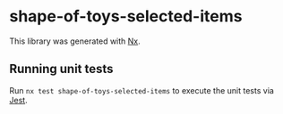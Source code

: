 # shape-of-toys-selected-items

This library was generated with [Nx](https://nx.dev).

## Running unit tests

Run `nx test shape-of-toys-selected-items` to execute the unit tests via [Jest](https://jestjs.io).
